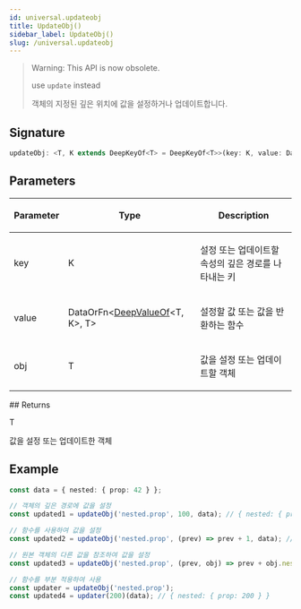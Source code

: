 ```yaml
---
id: universal.updateobj
title: UpdateObj()
sidebar_label: UpdateObj()
slug: /universal.updateobj
---
```






> Warning: This API is now obsolete.
> 
> use `update` instead
> 
> 객체의 지정된 깊은 위치에 값을 설정하거나 업데이트합니다.
> 

## Signature

```typescript
updateObj: <T, K extends DeepKeyOf<T> = DeepKeyOf<T>>(key: K, value: DataOrFn<DeepValueOf<T, K>, T>, obj: T) => T
```

## Parameters

<table><thead><tr><th>

Parameter


</th><th>

Type


</th><th>

Description


</th></tr></thead>
<tbody><tr><td>

key


</td><td>

K


</td><td>

설정 또는 업데이트할 속성의 깊은 경로를 나타내는 키


</td></tr>
<tr><td>

value


</td><td>

DataOrFn&lt;[DeepValueOf](./universal.deepvalueof)&lt;T, K&gt;, T&gt;


</td><td>

설정할 값 또는 값을 반환하는 함수


</td></tr>
<tr><td>

obj


</td><td>

T


</td><td>

값을 설정 또는 업데이트할 객체


</td></tr>
</tbody></table>
## Returns

T

값을 설정 또는 업데이트한 객체

## Example


```typescript
const data = { nested: { prop: 42 } };

// 객체의 깊은 경로에 값을 설정
const updated1 = updateObj('nested.prop', 100, data); // { nested: { prop: 100 } }

// 함수를 사용하여 값을 설정
const updated2 = updateObj('nested.prop', (prev) => prev + 1, data); // { nested: { prop: 43 } }

// 원본 객체의 다른 값을 참조하여 값을 설정
const updated3 = updateObj('nested.prop', (prev, obj) => prev + obj.nested.prop, data); // { nested: { prop: 84 } }

// 함수를 부분 적용하여 사용
const updater = updateObj('nested.prop');
const updated4 = updater(200)(data); // { nested: { prop: 200 } }
```

